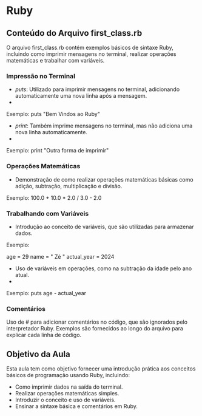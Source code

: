 # Ruby

## Conteúdo do Arquivo first_class.rb

O arquivo first_class.rb contém exemplos básicos de sintaxe Ruby, incluindo como imprimir mensagens no terminal, realizar operações matemáticas e trabalhar com variáveis. 

### Impressão no Terminal

- *puts*: Utilizado para imprimir mensagens no terminal, adicionando automaticamente uma nova linha após a mensagem.
- 
Exemplo: puts "Bem Vindos ao Ruby"
- *print*: Também imprime mensagens no terminal, mas não adiciona uma nova linha automaticamente.
- 
Exemplo: print "Outra forma de imprimir"

### Operações Matemáticas

- Demonstração de como realizar operações matemáticas básicas como adição, subtração, multiplicação e divisão.
  
Exemplo: 100.0 + 10.0 * 2.0 / 3.0 - 2.0

### Trabalhando com Variáveis

- Introdução ao conceito de variáveis, que são utilizadas para armazenar dados.
  
Exemplo:

age = 29
name = " Zé "
actual_year = 2024

- Uso de variáveis em operações, como na subtração da idade pelo ano atual.
- 
Exemplo: puts age - actual_year

### Comentários

Uso de # para adicionar comentários no código, que são ignorados pelo interpretador Ruby.
Exemplos são fornecidos ao longo do arquivo para explicar cada linha de código.

## Objetivo da Aula

Esta aula tem como objetivo fornecer uma introdução prática aos conceitos básicos de programação usando Ruby, incluindo:

- Como imprimir dados na saída do terminal.
- Realizar operações matemáticas simples.
- Introduzir o conceito e uso de variáveis.
- Ensinar a sintaxe básica e comentários em Ruby.
